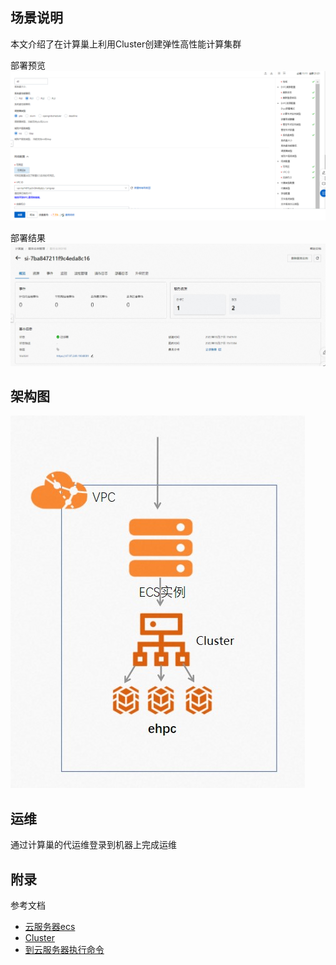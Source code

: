 ## 场景说明
本文介绍了在计算巢上利用Cluster创建弹性高性能计算集群

部署预览
![deploy.jpg](deploy.jpg)

部署结果
![result.jpg](result.jpg)

## 架构图
![architecture.jpg](architecture.jpg)


## 运维
通过计算巢的代运维登录到机器上完成运维
## 附录
参考文档
* [云服务器ecs](https://ros.console.aliyun.com/resourceType/ALIYUN::ECS::InstanceGroup)
* [Cluster](https://help.aliyun.com/document_detail/155272.html)
* [到云服务器执行命令](https://ros.console.aliyun.com/resourceType/ALIYUN::ECS::RunCommand)